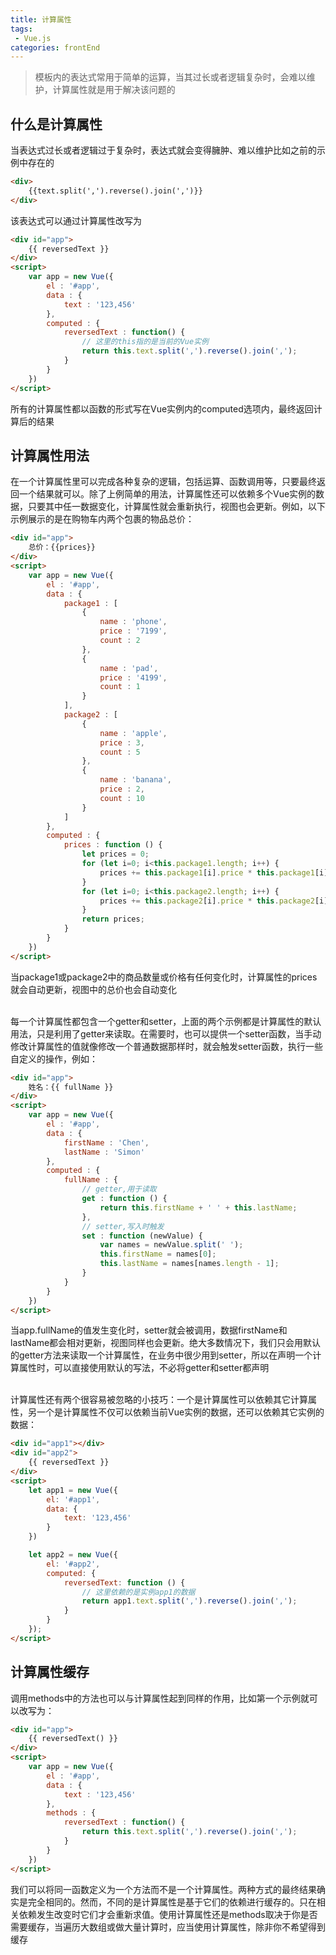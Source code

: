 ```yaml
---
title: 计算属性
tags: 
 - Vue.js
categories: frontEnd
---
```


>模板内的表达式常用于简单的运算，当其过长或者逻辑复杂时，会难以维护，计算属性就是用于解决该问题的

## 什么是计算属性
当表达式过长或者逻辑过于复杂时，表达式就会变得臃肿、难以维护比如之前的示例中存在的
```HTML
<div>
    {{text.split(',').reverse().join(',')}}
</div>
```
该表达式可以通过计算属性改写为
```html
<div id="app">
    {{ reversedText }}
</div>
<script>
    var app = new Vue({
        el : '#app',
        data : {
            text : '123,456'
        },
        computed : {
            reversedText : function() {
                // 这里的this指的是当前的Vue实例
                return this.text.split(',').reverse().join(',');
            }
        }
    })
</script>
```
所有的计算属性都以函数的形式写在Vue实例内的computed选项内，最终返回计算后的结果

## 计算属性用法
在一个计算属性里可以完成各种复杂的逻辑，包括运算、函数调用等，只要最终返回一个结果就可以。除了上例简单的用法，计算属性还可以依赖多个Vue实例的数据，只要其中任一数据变化，计算属性就会重新执行，视图也会更新。例如，以下示例展示的是在购物车内两个包裹的物品总价：
```HTML
<div id="app">
    总价：{{prices}}
</div>
<script>
    var app = new Vue({
        el : '#app',
        data : {
            package1 : [
                {
                    name : 'phone',
                    price : '7199',
                    count : 2
                },
                {
                    name : 'pad',
                    price : '4199',
                    count : 1
                }
            ],
            package2 : [
                {
                    name : 'apple',
                    price : 3,
                    count : 5
                },
                {
                    name : 'banana',
                    price : 2,
                    count : 10
                }
            ]
        },
        computed : {
            prices : function () {
                let prices = 0;
                for (let i=0; i<this.package1.length; i++) {
                    prices += this.package1[i].price * this.package1[i].count;
                }
                for (let i=0; i<this.package2.length; i++) {
                    prices += this.package2[i].price * this.package2[i].count;
                }
                return prices;
            }
        }
    })
</script>
```
当package1或package2中的商品数量或价格有任何变化时，计算属性的prices就会自动更新，视图中的总价也会自动变化

&emsp;  
每一个计算属性都包含一个getter和setter，上面的两个示例都是计算属性的默认用法，只是利用了getter来读取。在需要时，也可以提供一个setter函数，当手动修改计算属性的值就像修改一个普通数据那样时，就会触发setter函数，执行一些自定义的操作，例如：
```HTML
<div id="app">
    姓名：{{ fullName }}
</div>
<script>
    var app = new Vue({
        el : '#app',
        data : {
            firstName : 'Chen',
            lastName : 'Simon'
        },
        computed : {
            fullName : {
                // getter,用于读取
                get : function () {
                    return this.firstName + ' ' + this.lastName;
                },
                // setter,写入时触发
                set : function (newValue) {
                    var names = newValue.split(' ');
                    this.firstName = names[0];
                    this.lastName = names[names.length - 1];
                }
            }
        }
    })
</script>
```
当app.fullName的值发生变化时，setter就会被调用，数据firstName和lastName都会相对更新，视图同样也会更新。绝大多数情况下，我们只会用默认的getter方法来读取一个计算属性，在业务中很少用到setter，所以在声明一个计算属性时，可以直接使用默认的写法，不必将getter和setter都声明

&emsp;  
计算属性还有两个很容易被忽略的小技巧：一个是计算属性可以依赖其它计算属性，另一个是计算属性不仅可以依赖当前Vue实例的数据，还可以依赖其它实例的数据：
```HTML
<div id="app1"></div>
<div id="app2">
    {{ reversedText }}
</div>
<script>
    let app1 = new Vue({
        el: '#app1',
        data: {
            text: '123,456'
        }
    })

    let app2 = new Vue({
        el: '#app2',
        computed: {
            reversedText: function () {
                // 这里依赖的是实例app1的数据
                return app1.text.split(',').reverse().join(',');
            }
        }
    });
</script>
```

## 计算属性缓存
调用methods中的方法也可以与计算属性起到同样的作用，比如第一个示例就可以改写为：
```HTML
<div id="app">
    {{ reversedText() }}
</div>
<script>
    var app = new Vue({
        el : '#app',
        data : {
            text : '123,456'
        },
        methods : {
            reversedText : function() {
                return this.text.split(',').reverse().join(',');
            }
        }
    })
</script>
```
我们可以将同一函数定义为一个方法而不是一个计算属性。两种方式的最终结果确实是完全相同的。然而，不同的是计算属性是基于它们的依赖进行缓存的。只在相关依赖发生改变时它们才会重新求值。使用计算属性还是methods取决于你是否需要缓存，当遍历大数组或做大量计算时，应当使用计算属性，除非你不希望得到缓存